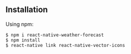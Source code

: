 ## Installation

Using npm:
```shell
$ npm i react-native-weather-forecast
$ npm install
$ react-native link react-native-vector-icons
```


